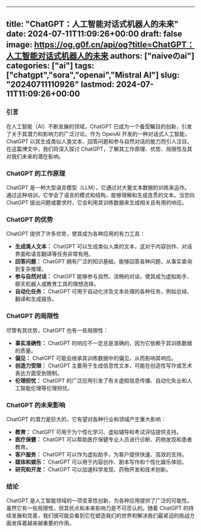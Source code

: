 
---
title: "ChatGPT：人工智能对话式机器人的未来"
date: 2024-07-11T11:09:26+00:00
draft: false
image: https://og.g0f.cn/api/og?title=ChatGPT：人工智能对话式机器人的未来
authors: ["naiveのai"]
categories: ["ai"]
tags: ["chatgpt","sora","openai","Mistral AI"]
slug: "20240711110926"
lastmod: 2024-07-11T11:09:26+00:00
---
### 引言

在人工智能（AI）不断发展的领域，ChatGPT 已成为一个备受瞩目的创新，引发了关于其潜力和影响力的广泛讨论。作为 OpenAI 开发的一种对话式人工智能，ChatGPT 以其生成类似人类文本、回答问题和参与自然对话的能力而引人注目。在这篇博文中，我们将深入探讨 ChatGPT，了解其工作原理、优势、局限性及其对我们未来的潜在影响。

### ChatGPT 的工作原理

ChatGPT 是一种大型语言模型（LLM），它通过对大量文本数据的训练来运作。通过这种培训，它学会了语言的模式和结构，能够理解和生成连贯的文本。当您向 ChatGPT 提出问题或要求时，它会利用其训练数据来生成相关且有用的响应。

### ChatGPT 的优势

ChatGPT 提供了许多优势，使其成为各种应用的有力工具：

- **生成类人文本：** ChatGPT 可以生成类似人类的文本，这对于内容创作、对话界面和语言翻译等任务非常有用。
- **回答问题：** ChatGPT 拥有广泛的知识基础，能够回答各种问题，从事实查询到复杂推理。
- **参与自然对话：** ChatGPT 能够参与自然、流畅的对话，使其成为虚拟助手、聊天机器人或教育工具的理想选择。
- **自动化任务：** ChatGPT 可用于自动化涉及文本处理的各种任务，例如总结、翻译和生成报告。

### ChatGPT 的局限性

尽管有其优势，ChatGPT 也有一些局限性：

- **事实准确性：** ChatGPT 的响应不一定总是准确的，因为它依赖于其训练数据的质量。
- **偏见：** ChatGPT 可能会继承其训练数据中的偏见，从而影响其响应。
- **创造力受限：** ChatGPT 主要用于生成信息性文本，可能在创造性写作或艺术表达方面受到限制。
- **伦理担忧：** ChatGPT 的广泛应用引发了有关虚假信息传播、自动化失业和人工智能伦理等伦理担忧。

### ChatGPT 的未来影响

ChatGPT 的潜力是巨大的，它有望对各种行业和领域产生重大影响：

- **教育：** ChatGPT 可用于为个性化学习、虚拟辅导和考试评估提供支持。
- **医疗保健：** ChatGPT 可以帮助医疗保健专业人员进行诊断、药物发现和患者教育。
- **客户服务：** ChatGPT 可以作为虚拟助手，为客户提供快速、高效的支持。
- **媒体和娱乐：** ChatGPT 可以用于内容创作、剧本写作和个性化娱乐体验。
- **研究和开发：** ChatGPT 可以加速科学发现、药物开发和技术创新。

### 结论

ChatGPT 是人工智能领域的一项变革性创新，为各种应用提供了广泛的可能性。虽然它有一些局限性，但其优点和未来影响力是不可否认的。随着 ChatGPT 的持续发展和完善，我们很可能会看到它在塑造我们的世界和解决我们最紧迫的挑战方面发挥着越来越重要的作用。